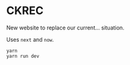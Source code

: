 # CKREC

New website to replace our current... situation.

Uses `next` and `now`.

```
yarn
yarn run dev
```